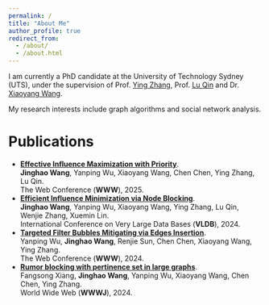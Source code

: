 ```yaml
---
permalink: /
title: "About Me"
author_profile: true
redirect_from: 
  - /about/
  - /about.html
---
```


I am currently a PhD candidate at the University of Technology Sydney (UTS), under the supervision of Prof. [Ying Zhang](https://scholar.google.com/citations?user=9LTwX4cAAAAJ&hl=zh-CN), Prof. [Lu Qin](https://scholar.google.com/citations?user=DQHL47oAAAAJ&hl=zh-CN) and Dr. [Xiaoyang Wang](https://scholar.google.com/citations?user=TwbvM1oAAAAJ&hl=zh-CN).

My research interests include graph algorithms and social network analysis.



Publications
======

- [**Effective Influence Maximization with Priority**]().  
**Jinghao Wang**, Yanping Wu, Xiaoyang Wang, Chen Chen, Ying Zhang, Lu Qin.  
The Web Conference (**WWW**), 2025.
- [**Efficient Influence Minimization via Node Blocking**](https://www.vldb.org/pvldb/vol17/p2501-wu.pdf).  
**Jinghao Wang**, Yanping Wu, Xiaoyang Wang, Ying Zhang, Lu Qin, Wenjie Zhang, Xuemin Lin.  
International Conference on Very Large Data Bases (**VLDB**), 2024.  
- [**Targeted Filter Bubbles Mitigating via Edges Insertion**](https://dl.acm.org/doi/abs/10.1145/3589335.3651566).  
Yanping Wu, **Jinghao Wang**, Renjie Sun, Chen Chen, Xiaoyang Wang, Ying Zhang.  
The Web Conference (**WWW**), 2024.
- [**Rumor blocking with pertinence set in large graphs**](https://link.springer.com/article/10.1007/s11280-024-01235-w).  
Fangsong Xiang, **Jinghao Wang**, Yanping Wu, Xiaoyang Wang, Chen Chen, Ying Zhang.  
World Wide Web (**WWWJ**), 2024.